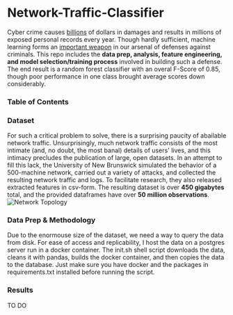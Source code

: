 # Network-Traffic-Classifier

Cyber crime causes [billions](https://www.internetsociety.org/news/press-releases/2019/internet-societys-online-trust-alliance-reports-cyber-incidents-cost-45b-in-2018/) of dollars in damages and results in millions of exposed personal records every year. Though hardly sufficient, machine learning forms an [important weapon](https://cloud.google.com/blog/products/g-suite/ridding-gmail-of-100-million-more-spam-messages-with-tensorflow) in our arsenal of defenses against criminals. This repo includes the **data prep, analysis, feature engineering, and model selection/training process** involved in building such a defense. The end result is a random forest classifier with an overal F-Score of 0.85, though poor performance in one class brought average scores down considerably. 

### Table of Contents

### Dataset

For such a critical problem to solve, there is a surprising paucity of abailable network traffic. Unsurprisingly, much network traffic consists of the most intimate (and, no doubt, the most banal) details of users' lives, and this intimacy precludes the publication of large, open datasets. In an attempt to fill this lack, the University of New Brunswick simulated the behavior of a 500-machine  network, carried out a variety of attacks, and collected the resulting network traffic and logs.  To facilitate research, they also released extracted features in csv-form. The resulting dataset is over **450 gigabytes** total, and the provided dataframes have over **50 million observations**.
![Network Topology](https://www.unb.ca/cic/_assets/images/cse-cic-ids2018.jpg "Network topology as implemented by UNB")

### Data Prep & Methodology

Due to the enormouse size of the dataset, we need a way to query the data from disk. For ease of access and replicability, I host the data on a postgres server run in a docker container. The init.sh shell script downloads the data, cleans it with pandas, builds the docker container, and then copies the data to the database. Just make sure you have docker and the packages in requirements.txt installed before running the script. 

### Results
TO DO
